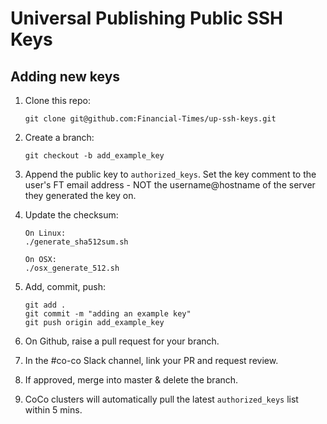 Universal Publishing Public SSH Keys
======


Adding new keys
----


1. Clone this repo:

    ```
    git clone git@github.com:Financial-Times/up-ssh-keys.git
    ```

2. Create a branch:

    ```
    git checkout -b add_example_key
    ```

3. Append the public key to `authorized_keys`. Set the key comment to the user's FT email address - NOT the username@hostname of the server they generated the key on.

4. Update the checksum:

    ```
    On Linux:
    ./generate_sha512sum.sh

    On OSX:
    ./osx_generate_512.sh
    ```

5. Add, commit, push:

    ```
    git add .
    git commit -m "adding an example key"
    git push origin add_example_key
    ```

6. On Github, raise a pull request for your branch.

7. In the #co-co Slack channel, link your PR and request review.

8. If approved, merge into master & delete the branch.

9. CoCo clusters will automatically pull the latest `authorized_keys` list within 5 mins.
